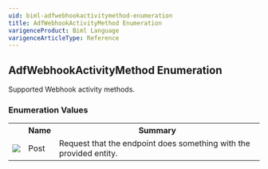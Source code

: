 ```yaml
---
uid: biml-adfwebhookactivitymethod-enumeration
title: AdfWebhookActivityMethod Enumeration
varigenceProduct: Biml Language
varigenceArticleType: Reference
---
```


## AdfWebhookActivityMethod Enumeration<div class="LanguageSummary"><div class ="SummaryItem">Supported Webhook activity methods.</div></div><div class="EnumValueGroup">### Enumeration Values<table id="EnumValue" class="MemberList"><tbody><tr><th class="MemberTypeIconColumnHeader">&nbsp;</th><th class="MemberNameColumnHeader">Name</th><th class="MemberSummaryColumnHeader">Summary</th></tr><tr class="cd0"><td align="center" class="MemberTypeIcon"><img src="enumValue.png"></img></td><td class="MemberName">Post</td><td class="MemberSummary"><div class ="SummaryItem">Request that the endpoint does something with the provided entity.</div></td></tr></tbody></table></div>